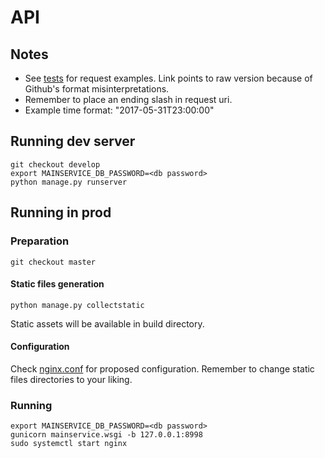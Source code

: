 # API

## Notes
* See [tests](https://raw.githubusercontent.com/lajonss/sius-mainservice/master/tests.rest) for request examples. Link points to raw version because of Github's format misinterpretations.
* Remember to place an ending slash in request uri.
* Example time format: "2017-05-31T23:00:00"

## Running dev server
```
git checkout develop
export MAINSERVICE_DB_PASSWORD=<db password>
python manage.py runserver
```

## Running in prod
### Preparation
```
git checkout master
```
#### Static files generation
```
python manage.py collectstatic
```
Static assets will be available in build directory.
#### Configuration
Check [nginx.conf](./nginx.conf) for proposed configuration. Remember to change static files directories to your liking.
### Running
```
export MAINSERVICE_DB_PASSWORD=<db password>
gunicorn mainservice.wsgi -b 127.0.0.1:8998
sudo systemctl start nginx
```
